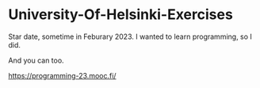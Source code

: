 # University-Of-Helsinki-Exercises
Star date, sometime in Feburary 2023. I wanted to learn programming, so I did.

And you can too.

https://programming-23.mooc.fi/
